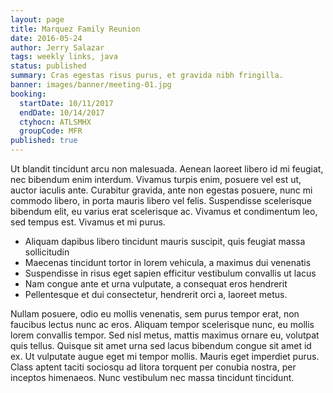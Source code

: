 ```yaml
---
layout: page
title: Marquez Family Reunion
date: 2016-05-24
author: Jerry Salazar
tags: weekly links, java
status: published
summary: Cras egestas risus purus, et gravida nibh fringilla.
banner: images/banner/meeting-01.jpg
booking:
  startDate: 10/11/2017
  endDate: 10/14/2017
  ctyhocn: ATLSMHX
  groupCode: MFR
published: true
---
```

Ut blandit tincidunt arcu non malesuada. Aenean laoreet libero id mi feugiat, nec bibendum enim interdum. Vivamus turpis enim, posuere vel est ut, auctor iaculis ante. Curabitur gravida, ante non egestas posuere, nunc mi commodo libero, in porta mauris libero vel felis. Suspendisse scelerisque bibendum elit, eu varius erat scelerisque ac. Vivamus et condimentum leo, sed tempus est. Vivamus et mi purus.

* Aliquam dapibus libero tincidunt mauris suscipit, quis feugiat massa sollicitudin
* Maecenas tincidunt tortor in lorem vehicula, a maximus dui venenatis
* Suspendisse in risus eget sapien efficitur vestibulum convallis ut lacus
* Nam congue ante et urna vulputate, a consequat eros hendrerit
* Pellentesque et dui consectetur, hendrerit orci a, laoreet metus.

Nullam posuere, odio eu mollis venenatis, sem purus tempor erat, non faucibus lectus nunc ac eros. Aliquam tempor scelerisque nunc, eu mollis lorem convallis tempor. Sed nisl metus, mattis maximus ornare eu, volutpat quis tellus. Quisque sit amet urna sed lacus bibendum congue sit amet id ex. Ut vulputate augue eget mi tempor mollis. Mauris eget imperdiet purus. Class aptent taciti sociosqu ad litora torquent per conubia nostra, per inceptos himenaeos. Nunc vestibulum nec massa tincidunt tincidunt.
